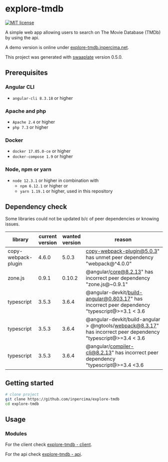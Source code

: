 # explore-tmdb

[![MIT license](https://img.shields.io/badge/license-MIT-blue.svg)](./LICENSE.md)

A simple web app allowing users to search on The Movie Database (TMDb) by using the api.

A demo version is online under [explore-tmdb.inpercima.net](http://explore-tmdb.inpercima.net).

This project was generated with [swaaplate](https://github.com/inpercima/swaaplate) version 0.5.0.

## Prerequisites

### Angular CLI

* `angular-cli 8.3.18` or higher

### Apache and php

* `Apache 2.4` or higher
* `php 7.3` or higher

### Docker

* `docker 17.05.0-ce` or higher
* `docker-compose 1.9` or higher

### Node, npm or yarn

* `node 12.3.1` or higher in combination with
  * `npm 6.12.1` or higher or
  * `yarn 1.19.1` or higher, used in this repository

## Dependency check

Some libraries could not be updated b/c of peer dependencies or knowing issues.

| library    | current version | wanted version | reason |
| ---------- | --------------- | -------------- | ------ |
| copy-webpack-plugin | 4.6.0 | 5.0.3 | copy-webpack-plugin@5.0.3" has unmet peer dependency "webpack@^4.0.0" |
| zone.js    | 0.9.1           | 0.10.2         | @angular/core@8.2.13" has incorrect peer dependency "zone.js@~0.9.1" |
| typescript | 3.5.3           | 3.6.4          | @angular-devkit/build-angular@0.803.17" has incorrect peer dependency "typescript@>=3.1 < 3.6 |
| typescript | 3.5.3           | 3.6.4          | @angular-devkit/build-angular > @ngtools/webpack@8.3.17" has incorrect peer dependency "typescript@>=3.4 < 3.6 |
| typescript | 3.5.3           | 3.6.4          | @angular/compiler-cli@8.2.13" has incorrect peer dependency "typescript@>=3.4 <3.6 |

## Getting started

```bash
# clone project
git clone https://github.com/inpercima/explore-tmdb
cd explore-tmdb
```

## Usage

### Modules

For the client check [explore-tmdb - client](https://github.com/inpercima/explore-tmdb/tree/master/client).

For the api check [explore-tmdb - api](https://github.com/inpercima/explore-tmdb/tree/master/api).
